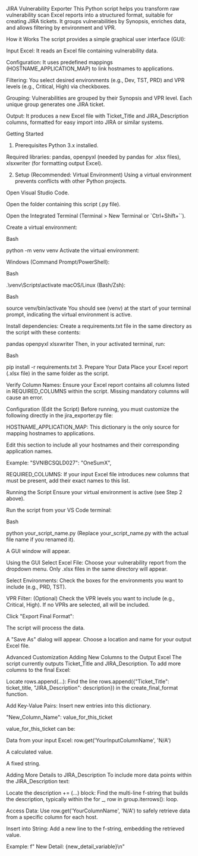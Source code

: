 JIRA Vulnerability Exporter
This Python script helps you transform raw vulnerability scan Excel reports into a structured format, suitable for creating JIRA tickets. It groups vulnerabilities by Synopsis, enriches data, and allows filtering by environment and VPR.

How it Works
The script provides a simple graphical user interface (GUI):

Input Excel: It reads an Excel file containing vulnerability data.

Configuration: It uses predefined mappings (HOSTNAME_APPLICATION_MAP) to link hostnames to applications.

Filtering: You select desired environments (e.g., Dev, TST, PRD) and VPR levels (e.g., Critical, High) via checkboxes.

Grouping: Vulnerabilities are grouped by their Synopsis and VPR level. Each unique group generates one JIRA ticket.

Output: It produces a new Excel file with Ticket_Title and JIRA_Description columns, formatted for easy import into JIRA or similar systems.

Getting Started
1. Prerequisites
Python 3.x installed.

Required libraries: pandas, openpyxl (needed by pandas for .xlsx files), xlsxwriter (for formatting output Excel).

2. Setup (Recommended: Virtual Environment)
Using a virtual environment prevents conflicts with other Python projects.

Open Visual Studio Code.

Open the folder containing this script (.py file).

Open the Integrated Terminal (Terminal > New Terminal or `Ctrl+Shift+``).

Create a virtual environment:

Bash

python -m venv venv
Activate the virtual environment:

Windows (Command Prompt/PowerShell):

Bash

.\venv\Scripts\activate
macOS/Linux (Bash/Zsh):

Bash

source venv/bin/activate
You should see (venv) at the start of your terminal prompt, indicating the virtual environment is active.

Install dependencies:
Create a requirements.txt file in the same directory as the script with these contents:

pandas
openpyxl
xlsxwriter
Then, in your activated terminal, run:

Bash

pip install -r requirements.txt
3. Prepare Your Data
Place your Excel report (.xlsx file) in the same folder as the script.

Verify Column Names: Ensure your Excel report contains all columns listed in REQUIRED_COLUMNS within the script. Missing mandatory columns will cause an error.

Configuration (Edit the Script)
Before running, you must customize the following directly in the jira_exporter.py file:

HOSTNAME_APPLICATION_MAP: This dictionary is the only source for mapping hostnames to applications.

Edit this section to include all your hostnames and their corresponding application names.

Example: "SVNIBCSQLD027": "OneSumX",

REQUIRED_COLUMNS: If your input Excel file introduces new columns that must be present, add their exact names to this list.

Running the Script
Ensure your virtual environment is active (see Step 2 above).

Run the script from your VS Code terminal:

Bash

python your_script_name.py
(Replace your_script_name.py with the actual file name if you renamed it).

A GUI window will appear.

Using the GUI
Select Excel File: Choose your vulnerability report from the dropdown menu. Only .xlsx files in the same directory will appear.

Select Environments: Check the boxes for the environments you want to include (e.g., PRD, TST).

VPR Filter: (Optional) Check the VPR levels you want to include (e.g., Critical, High). If no VPRs are selected, all will be included.

Click "Export Final Format":

The script will process the data.

A "Save As" dialog will appear. Choose a location and name for your output Excel file.

Advanced Customization
Adding New Columns to the Output Excel
The script currently outputs Ticket_Title and JIRA_Description. To add more columns to the final Excel:

Locate rows.append(...): Find the line rows.append({"Ticket_Title": ticket_title, "JIRA_Description": description}) in the create_final_format function.

Add Key-Value Pairs: Insert new entries into this dictionary.

"New_Column_Name": value_for_this_ticket

value_for_this_ticket can be:

Data from your input Excel: row.get('YourInputColumnName', 'N/A')

A calculated value.

A fixed string.

Adding More Details to JIRA_Description
To include more data points within the JIRA_Description text:

Locate the description += (...) block: Find the multi-line f-string that builds the description, typically within the for _, row in group.iterrows(): loop.

Access Data: Use row.get('YourColumnName', 'N/A') to safely retrieve data from a specific column for each host.

Insert into String: Add a new line to the f-string, embedding the retrieved value.

Example: f" New Detail: {new_detail_variable}\n"